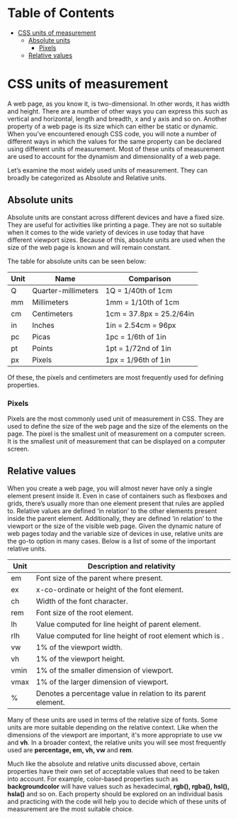 # Table of Contents
- [CSS units of measurement](#css-units-of-measurement)
  * [Absolute units](#absolute-units)
    + [Pixels](#pixels)
  * [Relative values](#relative-values)

# CSS units of measurement

A web page, as you know it, is two-dimensional. In other words, it has width and height. There are a number of other
ways you can express this such as vertical and horizontal, length and breadth, x and y axis and so on. Another property
of a web page is its size which can either be static or dynamic. When you’ve encountered enough CSS code, you will note
a number of different ways in which the values for the same property can be declared using different units of
measurement. Most of these units of measurement are used to account for the dynamism and dimensionality of a web page.

Let’s examine the most widely used units of measurement. They can broadly be categorized as Absolute and Relative units.

## Absolute units

Absolute units are constant across different devices and have a fixed size. They are useful for activities like printing
a page. They are not so suitable when it comes to the wide variety of devices in use today that have different viewport
sizes. Because of this, absolute units are used when the size of the web page is known and will remain constant.

The table for absolute units can be seen below:

| Unit | Name                | Comparison               |
|------|---------------------|--------------------------|
| Q    | Quarter-millimeters | 1Q = 1/40th of 1cm       |
| mm   | Millimeters         | 1mm = 1/10th of 1cm      |
| cm   | Centimeters         | 1cm = 37.8px = 25.2/64in |
| in   | Inches              | 1in = 2.54cm = 96px      |
| pc   | Picas               | 1pc = 1/6th of 1in       |
| pt   | Points              | 1pt = 1/72nd of 1in      |
| px   | Pixels              | 1px = 1/96th of 1in      |

Of these, the pixels and centimeters are most frequently used for defining properties.

### Pixels

Pixels are the most commonly used unit of measurement in CSS. They are used to define the size of the web page and
the size of the elements on the page. The pixel is the smallest unit of measurement on a computer screen. It is the
smallest unit of measurement that can be displayed on a computer screen.

## Relative values

When you create a web page, you will almost never have only a single element present inside it. Even in case of
containers such as flexboxes and grids, there’s usually more than one element present that rules are applied to.
Relative values are defined ‘in relation’ to the other elements present inside the parent element. Additionally, they
are defined ‘in relation’ to the viewport or the size of the visible web page. Given the dynamic nature of web pages
today and the variable size of devices in use, relative units are the go-to option in many cases. Below is a list of
some of the important relative units.

| Unit | Description and relativity                                      |
|------|-----------------------------------------------------------------|
| em   | Font size of the parent where present.                          |
| ex   | x-co-ordinate or height of the font element.                    |
| ch   | Width of the font character.                                    |
| rem  | Font size of the root element.                                  |
| lh   | Value computed for line height of parent element.               |
| rlh  | Value computed for line height of root element which is <html>. |
| vw   | 1% of the viewport width.                                       |
| vh   | 1% of the viewport height.                                      |
| vmin | 1% of the smaller dimension of viewport.                        |
| vmax | 1% of the larger dimension of viewport.                         |
| %    | Denotes a percentage value in relation to its parent element.   |

Many of these units are used in terms of the relative size of fonts. Some units are more suitable depending on the
relative context. Like when the dimensions of the viewport are important, it's more appropriate to use vw and **vh**.
In a broader context, the relative units you will see most frequently used are **percentage, em, vh, vw** and **rem**.

Much like the absolute and relative units discussed above, certain properties have their own set of acceptable values
that need to be taken into account. For example, color-based properties such as **backgroundcolor** will have values 
such as hexadecimal, **rgb(), rgba(), hsl(), hsla()** and so on. Each property should be explored on an individual 
basis and practicing with the code will help you to decide which of these units of measurement are the most suitable 
choice. 